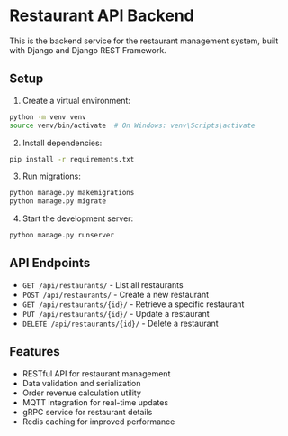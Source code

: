 # Restaurant API Backend

This is the backend service for the restaurant management system, built with Django and Django REST Framework.

## Setup

1. Create a virtual environment:
```bash
python -m venv venv
source venv/bin/activate  # On Windows: venv\Scripts\activate
```

2. Install dependencies:
```bash
pip install -r requirements.txt
```

3. Run migrations:
```bash
python manage.py makemigrations
python manage.py migrate
```

4. Start the development server:
```bash
python manage.py runserver
```

## API Endpoints

- `GET /api/restaurants/` - List all restaurants
- `POST /api/restaurants/` - Create a new restaurant
- `GET /api/restaurants/{id}/` - Retrieve a specific restaurant
- `PUT /api/restaurants/{id}/` - Update a restaurant
- `DELETE /api/restaurants/{id}/` - Delete a restaurant

## Features

- RESTful API for restaurant management
- Data validation and serialization
- Order revenue calculation utility
- MQTT integration for real-time updates
- gRPC service for restaurant details
- Redis caching for improved performance 